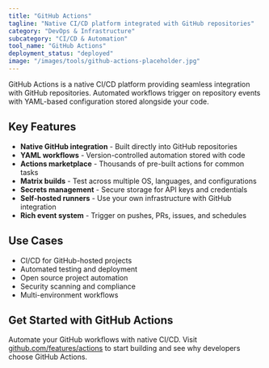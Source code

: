 ```yaml
---
title: "GitHub Actions"
tagline: "Native CI/CD platform integrated with GitHub repositories"
category: "DevOps & Infrastructure"
subcategory: "CI/CD & Automation"
tool_name: "GitHub Actions"
deployment_status: "deployed"
image: "/images/tools/github-actions-placeholder.jpg"
---
```

GitHub Actions is a native CI/CD platform providing seamless integration with GitHub repositories. Automated workflows trigger on repository events with YAML-based configuration stored alongside your code.

## Key Features

- **Native GitHub integration** - Built directly into GitHub repositories
- **YAML workflows** - Version-controlled automation stored with code
- **Actions marketplace** - Thousands of pre-built actions for common tasks
- **Matrix builds** - Test across multiple OS, languages, and configurations
- **Secrets management** - Secure storage for API keys and credentials
- **Self-hosted runners** - Use your own infrastructure with GitHub integration
- **Rich event system** - Trigger on pushes, PRs, issues, and schedules

## Use Cases

- CI/CD for GitHub-hosted projects
- Automated testing and deployment
- Open source project automation
- Security scanning and compliance
- Multi-environment workflows

## Get Started with GitHub Actions

Automate your GitHub workflows with native CI/CD. Visit [github.com/features/actions](https://github.com/features/actions) to start building and see why developers choose GitHub Actions.
